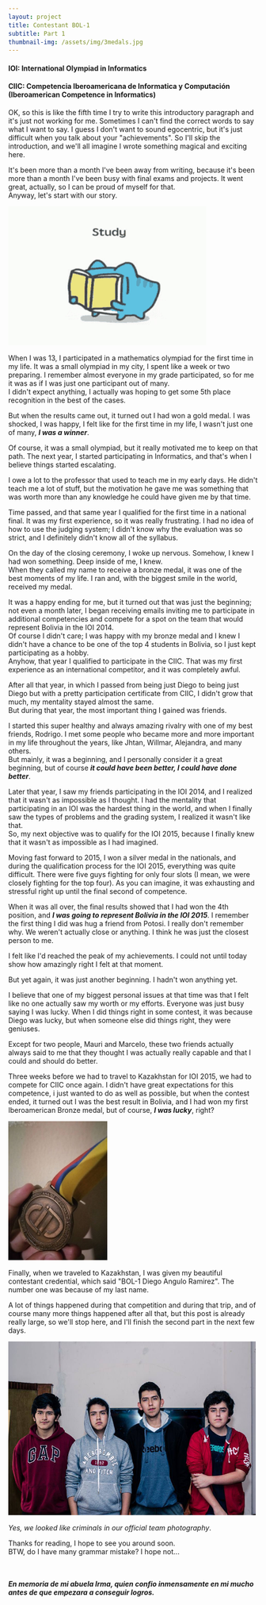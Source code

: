 ```yaml
---
layout: project
title: Contestant BOL-1
subtitle: Part 1
thumbnail-img: /assets/img/3medals.jpg
---
```


#### IOI: International Olympiad in Informatics

#### CIIC: Competencia Iberoamericana de Informatica y Computación (Iberoamerican Competence in Informatics)

OK, so this is like the fifth time I try to write this introductory paragraph and it's just not working for me. Sometimes I can't find the correct words to say what I want to say. I guess I don't want to sound egocentric, but it's just difficult when you talk about your "achievements". So I'll skip the introduction, and we'll all imagine I wrote something magical and exciting here.

It's been more than a month I've been away from writing, because it's been more than a month I've been busy with final exams and projects. It went great, actually, so I can be proud of myself for that. <br/>
Anyway, let's start with our story.

<img src="/assets/img/pharmexam-pastudent.gif" width="400" height="280" class="center"/>

When I was 13, I participated in a mathematics olympiad for the first time in my life. It was a small olympiad in my city, I spent like a week or two preparing. I remember almost everyone in my grade participated, so for me it was as if I was just one participant out of many. <br/>
I didn't expect anything, I actually was hoping to get some 5th place recognition in the best of the cases.

But when the results came out, it turned out I had won a gold medal. I was shocked, I was happy, I felt like for the first time in my life, I wasn't just one of many, **_I was a winner_**.

Of course, it was a small olympiad, but it really motivated me to keep on that path. The next year, I started participating in Informatics, and that's when I believe things started escalating.

I owe a lot to the professor that used to teach me in my early days. He didn't teach me a lot of stuff, but the motivation he gave me was something that was worth more than any knowledge he could have given me by that time.

Time passed, and that same year I qualified for the first time in a national final. It was my first experience, so it was really frustrating. I had no idea of how to use the judging system; I didn't know why the evaluation was so strict, and I definitely didn't know all of the syllabus.

On the day of the closing ceremony, I woke up nervous. Somehow, I knew I had won something. Deep inside of me, I knew. <br/>
When they called my name to receive a bronze medal, it was one of the best moments of my life. I ran and, with the biggest smile in the world, received my medal.

It was a happy ending for me, but it turned out that was just the beginning; not even a month later, I began receiving emails inviting me to participate in additional competencies and compete for a spot on the team that would represent Bolivia in the IOI 2014.<br/>
Of course I didn't care; I was happy with my bronze medal and I knew I didn't have a chance to be one of the top 4 students in Bolivia, so I just kept participating as a hobby.<br/>
Anyhow, that year I qualified to participate in the CIIC. That was my first experience as an international competitor, and it was completely awful.

After all that year, in which I passed from being just Diego to being just Diego but with a pretty participation certificate from CIIC, I didn't grow that much, my mentality stayed almost the same. <br/>
But during that year, the most important thing I gained was friends.

I started this super healthy and always amazing rivalry with one of my best friends, Rodrigo. I met some people who became more and more important in my life throughout the years, like Jhtan, Willmar, Alejandra, and many others. <br/> But mainly, it was a beginning, and I personally consider it a great beginning, but of course **_it could have been better, I could have done better_**.

Later that year, I saw my friends participating in the IOI 2014, and I realized that it wasn't as impossible as I thought. I had the mentality that participating in an IOI was the hardest thing in the world, and when I finally saw the types of problems and the grading system, I realized it wasn't like that. <br/>
So, my next objective was to qualify for the IOI 2015, because I finally knew that it wasn't as impossible as I had imagined.

Moving fast forward to 2015, I won a silver medal in the nationals, and during the qualification process for the IOI 2015, everything was quite difficult. There were five guys fighting for only four slots (I mean, we were closely fighting for the top four). As you can imagine, it was exhausting and stressful right up until the final second of competence.

When it was all over, the final results showed that I had won the 4th position, and **_I was going to represent Bolivia in the IOI 2015_**. I remember the first thing I did was hug a friend from Potosi. I really don't remember why. We weren't actually close or anything. I think he was just the closest person to me.

I felt like I'd reached the peak of my achievements. I could not until today show how amazingly right I felt at that moment.

But yet again, it was just another beginning. I hadn't won anything yet.

I believe that one of my biggest personal issues at that time was that I felt like no one actually saw my worth or my efforts. Everyone was just busy saying I was lucky. When I did things right in some contest, it was because Diego was lucky, but when someone else did things right, they were geniuses.

Except for two people, Mauri and Marcelo, these two friends actually always said to me that they thought I was actually really capable and that I could and should do better.

Three weeks before we had to travel to Kazakhstan for IOI 2015, we had to compete for CIIC once again. I didn't have great expectations for this competence, i just wanted to do as well as possible, but when the contest ended, it turned out I was the best result in Bolivia, and I had won my first Iberoamerican Bronze medal, but of course, **_I was lucky_**, right?

<img src="/assets/img/Bronze_CIIC2015.jpg" width="200" height="280" class="center"/>

Finally, when we traveled to Kazakhstan, I was given my beautiful contestant credential, which said "BOL-1 Diego Angulo Ramirez". The number one was because of my last name.

A lot of things happened during that competition and during that trip, and of course many more things happened after all that, but this post is already really large, so we'll stop here, and I'll finish the second part in the next few days.

<img src="/assets/img/Kazajstan.jpg" width="500" height="350" class="center"/>

_Yes, we looked like criminals in our official team photography_.

Thanks for reading, I hope to see you around soon.<br>
BTW, do I have many grammar mistake? I hope not...

<br><br>
**_En memoria de mi abuela Irma, quien confio inmensamente en mi mucho antes de que empezara a conseguir logros._**
